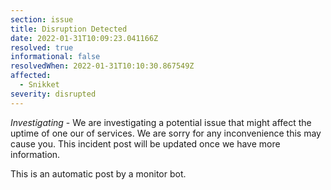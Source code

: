 ```yaml
---
section: issue
title: Disruption Detected
date: 2022-01-31T10:09:23.041166Z
resolved: true
informational: false
resolvedWhen: 2022-01-31T10:10:30.867549Z
affected:
  - Snikket
severity: disrupted
---
```

*Investigating* - We are investigating a potential issue that might affect the uptime of one our of services. We are sorry for any inconvenience this may cause you. This incident post will be updated once we have more information.

This is an automatic post by a monitor bot.
        